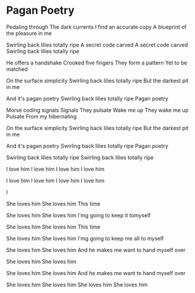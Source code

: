 # Pagan Poetry

Pedaling through
The dark currents
I find an accurate copy
A blueprint of the pleasure in me

Swirling back lilies totally ripe
A secret code carved
A secret code carved
Swirling back lilies totally ripe

He offers a handshake
Crooked five fingers
They form a pattern
Yet to be matched

On the surface simplicity
Swirling back lilies totally ripe
But the darkest pit in me

And it's pagan poetry
Swirling back lilies totally ripe
Pagan poetry

Morse coding signals
Signals
They pulsate
Wake me up
They wake me up
Pulsate
From my hibernating

On the surface simplicity
Swirling back lilies totally ripe
But the darkest pit in me

And it's pagan poetry
Swirling back lilies totally ripe
Pagan poetry

Swirling back lilies totally ripe
Swirling back lilies totally ripe

I love him
I love him
I love him
I love him

I love him
I love him
I love him
I love him

I

She loves him
She loves him
This time

She loves him
She loves him
I'mg going to keep it tomyself

She loves him
She loves him
This time

She loves him
She loves him
I'mg going to keep me all to myself

She loves him
She loves him
And he makes me want to hand myself over

She loves him
She loves him

She loves him
She loves him
And he makes me want to hand myself over

She loves him
She loves him
She loves him
She loves him
